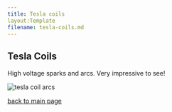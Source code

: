 ```yaml
---
title: Tesla coils
layout:Template
filename: tesla-coils.md
--- 
```




## Tesla Coils

High voltage sparks and arcs.  Very impressive to see!

![tesla coil arcs]({{https://blbadger.github.io}}newtesla.jpg)

[back to main page](https://blbadger.github.io/)

